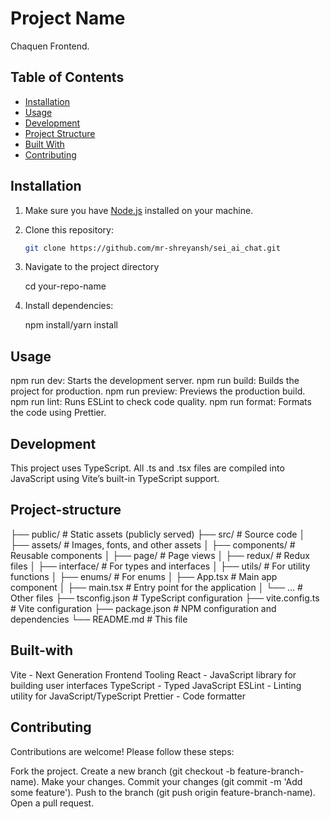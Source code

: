 # Project Name

Chaquen Frontend.

## Table of Contents

- [Installation](#installation)
- [Usage](#usage)
- [Development](#development)
- [Project Structure](#project-structure)
- [Built With](#built-with)
- [Contributing](#contributing)

## Installation

1. Make sure you have [Node.js](https://nodejs.org/) installed on your machine.
2. Clone this repository:

   ```bash
   git clone https://github.com/mr-shreyansh/sei_ai_chat.git

   ```

3. Navigate to the project directory

   cd your-repo-name

4. Install dependencies:

   npm install/yarn install

## Usage

npm run dev: Starts the development server.
npm run build: Builds the project for production.
npm run preview: Previews the production build.
npm run lint: Runs ESLint to check code quality.
npm run format: Formats the code using Prettier.

## Development

This project uses TypeScript. All .ts and .tsx files are compiled into JavaScript using Vite’s built-in TypeScript support.

## Project-structure

├── public/ # Static assets (publicly served)
├── src/ # Source code
│ ├── assets/ # Images, fonts, and other assets
│ ├── components/ # Reusable components
│ ├── page/ # Page views
│ ├── redux/ # Redux files
│ ├── interface/ # For types and interfaces
│ ├── utils/ # For utility functions
│ ├── enums/ # For enums
│ ├── App.tsx # Main app component
│ ├── main.tsx # Entry point for the application
│ └── ... # Other files
├── tsconfig.json # TypeScript configuration
├── vite.config.ts # Vite configuration
├── package.json # NPM configuration and dependencies
└── README.md # This file

## Built-with

Vite - Next Generation Frontend Tooling
React - JavaScript library for building user interfaces
TypeScript - Typed JavaScript
ESLint - Linting utility for JavaScript/TypeScript
Prettier - Code formatter

## Contributing

Contributions are welcome! Please follow these steps:

Fork the project.
Create a new branch (git checkout -b feature-branch-name).
Make your changes.
Commit your changes (git commit -m 'Add some feature').
Push to the branch (git push origin feature-branch-name).
Open a pull request.
